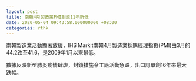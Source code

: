 ```yaml
---
layout: post
title: 南韓4月製造業PMI創逾11年新低
date: 2020-05-04 09:43:58.000000000 +08:00
categories: rthk
---
```


南韓製造業活動顯著放緩，IHS Markit南韓4月製造業採購經理指數(PMI)由3月的44.2跌至41.6，是2009年1月以來最低。

數據反映新型肺炎疫情肆虐，封鎖措施令工廠活動急跌，出口訂單創16年來最大跌幅。

